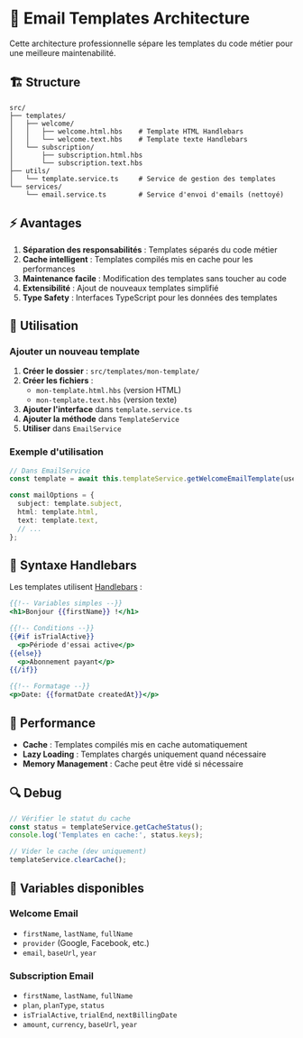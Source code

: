 # 📧 Email Templates Architecture

Cette architecture professionnelle sépare les templates du code métier pour une meilleure maintenabilité.

## 🏗️ Structure

```
src/
├── templates/
│   ├── welcome/
│   │   ├── welcome.html.hbs    # Template HTML Handlebars
│   │   └── welcome.text.hbs    # Template texte Handlebars
│   └── subscription/
│       ├── subscription.html.hbs
│       └── subscription.text.hbs
├── utils/
│   └── template.service.ts     # Service de gestion des templates
└── services/
    └── email.service.ts        # Service d'envoi d'emails (nettoyé)
```

## ⚡ Avantages

1. **Séparation des responsabilités** : Templates séparés du code métier
2. **Cache intelligent** : Templates compilés mis en cache pour les performances
3. **Maintenance facile** : Modification des templates sans toucher au code
4. **Extensibilité** : Ajout de nouveaux templates simplifié
5. **Type Safety** : Interfaces TypeScript pour les données des templates

## 🔧 Utilisation

### Ajouter un nouveau template

1. **Créer le dossier** : `src/templates/mon-template/`
2. **Créer les fichiers** :
   - `mon-template.html.hbs` (version HTML)
   - `mon-template.text.hbs` (version texte)
3. **Ajouter l'interface** dans `template.service.ts`
4. **Ajouter la méthode** dans `TemplateService`
5. **Utiliser** dans `EmailService`

### Exemple d'utilisation

```typescript
// Dans EmailService
const template = await this.templateService.getWelcomeEmailTemplate(userData);

const mailOptions = {
  subject: template.subject,
  html: template.html,
  text: template.text,
  // ...
};
```

## 🎨 Syntaxe Handlebars

Les templates utilisent [Handlebars](https://handlebarsjs.com/) :

```handlebars
{{!-- Variables simples --}}
<h1>Bonjour {{firstName}} !</h1>

{{!-- Conditions --}}
{{#if isTrialActive}}
  <p>Période d'essai active</p>
{{else}}
  <p>Abonnement payant</p>
{{/if}}

{{!-- Formatage --}}
<p>Date: {{formatDate createdAt}}</p>
```

## 🚀 Performance

- **Cache** : Templates compilés mis en cache automatiquement
- **Lazy Loading** : Templates chargés uniquement quand nécessaire
- **Memory Management** : Cache peut être vidé si nécessaire

## 🔍 Debug

```typescript
// Vérifier le statut du cache
const status = templateService.getCacheStatus();
console.log('Templates en cache:', status.keys);

// Vider le cache (dev uniquement)
templateService.clearCache();
```

## 📝 Variables disponibles

### Welcome Email
- `firstName`, `lastName`, `fullName`
- `provider` (Google, Facebook, etc.)
- `email`, `baseUrl`, `year`

### Subscription Email
- `firstName`, `lastName`, `fullName`
- `plan`, `planType`, `status`
- `isTrialActive`, `trialEnd`, `nextBillingDate`
- `amount`, `currency`, `baseUrl`, `year` 